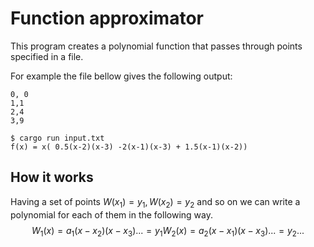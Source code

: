# Function approximator
This program creates a polynomial function that passes through points specified in a file.

For example the file bellow gives the following output:
```
0, 0
1,1
2,4
3,9
```
```shell
$ cargo run input.txt
f(x) = x( 0.5(x-2)(x-3) -2(x-1)(x-3) + 1.5(x-1)(x-2))
```

## How it works
Having a set of points $W(x_1) = y_1, W(x_2) = y_2$ and so on we can write a polynomial for each of them in the following way.
$$
W_1(x) = a_1(x-x_2)(x-x_3)... = y_1
W_2(x) = a_2(x-x_1)(x-x_3)... = y_2
...
$$
